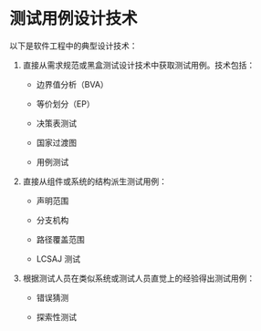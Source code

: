 # 测试用例设计技术

以下是软件工程中的典型设计技术：

1. 直接从需求规范或黑盒测试设计技术中获取测试用例。技术包括：

    * 边界值分析（BVA）

    * 等价划分（EP）

    * 决策表测试

    * 国家过渡图

    * 用例测试

1. 直接从组件或系统的结构派生测试用例：

    * 声明范围

    * 分支机构

    * 路径覆盖范围

    * LCSAJ 测试

1. 根据测试人员在类似系统或测试人员直觉上的经验得出测试用例：

    * 错误猜测

    * 探索性测试
